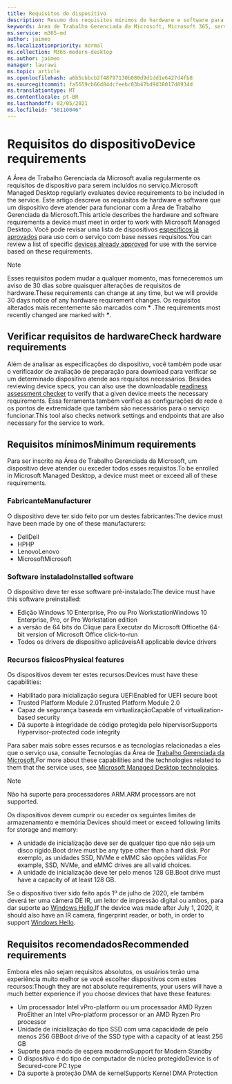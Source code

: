 ```yaml
---
title: Requisitos do dispositivo
description: Resumo dos requisitos mínimos de hardware e software para dispositivos funcionarem com a Área de Trabalho Gerenciada da Microsoft
keywords: Área de Trabalho Gerenciada da Microsoft, Microsoft 365, serviço, documentação
ms.service: m365-md
author: jaimeo
ms.localizationpriority: normal
ms.collection: M365-modern-desktop
ms.author: jaimeo
manager: laurawi
ms.topic: article
ms.openlocfilehash: a6b5cbbcb2f48797130b080d9d1dd1e6427d4fb8
ms.sourcegitcommit: fa5659cb66d84dcfeebc03b47bd9d38017d8934d
ms.translationtype: MT
ms.contentlocale: pt-BR
ms.lasthandoff: 02/05/2021
ms.locfileid: "50110046"
---
```

# <a name="device-requirements"></a><span data-ttu-id="c48a8-104">Requisitos do dispositivo</span><span class="sxs-lookup"><span data-stu-id="c48a8-104">Device requirements</span></span>

<span data-ttu-id="c48a8-105">A Área de Trabalho Gerenciada da Microsoft avalia regularmente os requisitos de dispositivo para serem incluídos no serviço.</span><span class="sxs-lookup"><span data-stu-id="c48a8-105">Microsoft Managed Desktop regularly evaluates device requirements to be included in the service.</span></span> <span data-ttu-id="c48a8-106">Este artigo descreve os requisitos de hardware e software que um dispositivo deve atender para funcionar com a Área de Trabalho Gerenciada da Microsoft.</span><span class="sxs-lookup"><span data-stu-id="c48a8-106">This article describes the hardware and software requirements a device must meet in order to work with Microsoft Managed Desktop.</span></span> <span data-ttu-id="c48a8-107">Você pode revisar uma lista de dispositivos [específicos já aprovados](device-list.md) para uso com o serviço com base nesses requisitos.</span><span class="sxs-lookup"><span data-stu-id="c48a8-107">You can review a list of specific [devices already approved](device-list.md) for use with the service based on these requirements.</span></span>

> [!NOTE]
> <span data-ttu-id="c48a8-108">Esses requisitos podem mudar a qualquer momento, mas forneceremos um aviso de 30 dias sobre quaisquer alterações de requisitos de hardware.</span><span class="sxs-lookup"><span data-stu-id="c48a8-108">These requirements can change at any time, but we will provide 30 days notice of any hardware requirement changes.</span></span> <span data-ttu-id="c48a8-109">Os requisitos alterados mais recentemente são marcados com **\*** .</span><span class="sxs-lookup"><span data-stu-id="c48a8-109">The requirements most recently changed are marked with **\***.</span></span> 

## <a name="check-hardware-requirements"></a><span data-ttu-id="c48a8-110">Verificar requisitos de hardware</span><span class="sxs-lookup"><span data-stu-id="c48a8-110">Check hardware requirements</span></span>

<span data-ttu-id="c48a8-111">Além de analisar as especificações do dispositivo, você também pode usar o verificador de avaliação de preparação para download para verificar se um determinado dispositivo atende aos requisitos necessários. [](../get-ready/readiness-assessment-downloadable.md)</span><span class="sxs-lookup"><span data-stu-id="c48a8-111">Besides reviewing device specs, you can also use the downloadable [readiness assessment checker](../get-ready/readiness-assessment-downloadable.md) to verify that a given device meets the necessary requirements.</span></span> <span data-ttu-id="c48a8-112">Essa ferramenta também verifica as configurações de rede e os pontos de extremidade que também são necessários para o serviço funcionar.</span><span class="sxs-lookup"><span data-stu-id="c48a8-112">This tool also checks network settings and endpoints that are also necessary for the service to work.</span></span>

## <a name="minimum-requirements"></a><span data-ttu-id="c48a8-113">Requisitos mínimos</span><span class="sxs-lookup"><span data-stu-id="c48a8-113">Minimum requirements</span></span>

<span data-ttu-id="c48a8-114">Para ser inscrito na Área de Trabalho Gerenciada da Microsoft, um dispositivo deve atender ou exceder todos esses requisitos.</span><span class="sxs-lookup"><span data-stu-id="c48a8-114">To be enrolled in Microsoft Managed Desktop, a device must meet or exceed all of these requirements.</span></span>

### <a name="manufacturer"></a><span data-ttu-id="c48a8-115">Fabricante</span><span class="sxs-lookup"><span data-stu-id="c48a8-115">Manufacturer</span></span>

<span data-ttu-id="c48a8-116">O dispositivo deve ter sido feito por um destes fabricantes:</span><span class="sxs-lookup"><span data-stu-id="c48a8-116">The device must have been made by one of these manufacturers:</span></span>

- <span data-ttu-id="c48a8-117">Dell</span><span class="sxs-lookup"><span data-stu-id="c48a8-117">Dell</span></span>
- <span data-ttu-id="c48a8-118">HP</span><span class="sxs-lookup"><span data-stu-id="c48a8-118">HP</span></span>
- <span data-ttu-id="c48a8-119">Lenovo</span><span class="sxs-lookup"><span data-stu-id="c48a8-119">Lenovo</span></span>
- <span data-ttu-id="c48a8-120">Microsoft</span><span class="sxs-lookup"><span data-stu-id="c48a8-120">Microsoft</span></span>


### <a name="installed-software"></a><span data-ttu-id="c48a8-121">Software instalado</span><span class="sxs-lookup"><span data-stu-id="c48a8-121">Installed software</span></span>

<span data-ttu-id="c48a8-122">O dispositivo deve ter esse software pré-instalado:</span><span class="sxs-lookup"><span data-stu-id="c48a8-122">The device must have this software preinstalled:</span></span>

- <span data-ttu-id="c48a8-123">Edição Windows 10 Enterprise, Pro ou Pro Workstation</span><span class="sxs-lookup"><span data-stu-id="c48a8-123">Windows 10 Enterprise, Pro, or Pro Workstation edition</span></span>
- <span data-ttu-id="c48a8-124">a versão de 64 bits do Clique para Executar do Microsoft Office</span><span class="sxs-lookup"><span data-stu-id="c48a8-124">the 64-bit version of Microsoft Office click-to-run</span></span> 
- <span data-ttu-id="c48a8-125">Todos os drivers de dispositivo aplicáveis</span><span class="sxs-lookup"><span data-stu-id="c48a8-125">All applicable device drivers</span></span>


### <a name="physical-features"></a><span data-ttu-id="c48a8-126">Recursos físicos</span><span class="sxs-lookup"><span data-stu-id="c48a8-126">Physical features</span></span>

<span data-ttu-id="c48a8-127">Os dispositivos devem ter estes recursos:</span><span class="sxs-lookup"><span data-stu-id="c48a8-127">Devices must have these capabilities:</span></span>

- <span data-ttu-id="c48a8-128">Habilitado para inicialização segura UEFI</span><span class="sxs-lookup"><span data-stu-id="c48a8-128">Enabled for UEFI secure boot</span></span> 
- <span data-ttu-id="c48a8-129">Trusted Platform Module 2.0</span><span class="sxs-lookup"><span data-stu-id="c48a8-129">Trusted Platform Module 2.0</span></span> 
- <span data-ttu-id="c48a8-130">Capaz de segurança baseada em virtualização</span><span class="sxs-lookup"><span data-stu-id="c48a8-130">Capable of virtualization-based security</span></span> 
- <span data-ttu-id="c48a8-131">Dá suporte à integridade de código protegida pelo hipervisor</span><span class="sxs-lookup"><span data-stu-id="c48a8-131">Supports Hypervisor-protected code integrity</span></span> 

<span data-ttu-id="c48a8-132">Para saber mais sobre esses recursos e as tecnologias relacionadas a eles que o serviço usa, consulte Tecnologias da Área de [Trabalho Gerenciada da Microsoft.](../intro/technologies.md)</span><span class="sxs-lookup"><span data-stu-id="c48a8-132">For more about these capabilities and the technologies related to them that the service uses, see [Microsoft Managed Desktop technologies](../intro/technologies.md).</span></span>

> [!NOTE]
> <span data-ttu-id="c48a8-133">Não há suporte para processadores ARM.</span><span class="sxs-lookup"><span data-stu-id="c48a8-133">ARM processors are not supported.</span></span>

<span data-ttu-id="c48a8-134">Os dispositivos devem cumprir ou exceder os seguintes limites de armazenamento e memória:</span><span class="sxs-lookup"><span data-stu-id="c48a8-134">Devices should meet or exceed following limits for storage and memory:</span></span>

- <span data-ttu-id="c48a8-135">A unidade de inicialização deve ser de qualquer tipo que não seja um disco rígido.</span><span class="sxs-lookup"><span data-stu-id="c48a8-135">Boot drive must be any type other than a hard disk.</span></span> <span data-ttu-id="c48a8-136">Por exemplo, as unidades SSD, NVMe e eMMC são opções válidas.</span><span class="sxs-lookup"><span data-stu-id="c48a8-136">For example, SSD, NVMe, and eMMC drives are all valid choices.</span></span>
- <span data-ttu-id="c48a8-137">A unidade de inicialização deve ter pelo menos 128 GB.</span><span class="sxs-lookup"><span data-stu-id="c48a8-137">Boot drive must have a capacity of at least 128 GB.</span></span>

<span data-ttu-id="c48a8-138">Se o dispositivo tiver sido feito após 1º de julho de 2020, ele também deverá ter uma câmera DE IR, um leitor de impressão digital ou ambos, para dar suporte ao [Windows Hello.](https://docs.microsoft.com/windows-hardware/design/device-experiences/windows-hello-enhanced-sign-in-security)</span><span class="sxs-lookup"><span data-stu-id="c48a8-138">If the device was made after July 1, 2020, it should also have an IR camera, fingerprint reader, or both, in order to support [Windows Hello](https://docs.microsoft.com/windows-hardware/design/device-experiences/windows-hello-enhanced-sign-in-security).</span></span>

## <a name="recommended-requirements"></a><span data-ttu-id="c48a8-139">Requisitos recomendados</span><span class="sxs-lookup"><span data-stu-id="c48a8-139">Recommended requirements</span></span>

<span data-ttu-id="c48a8-140">Embora eles não sejam requisitos absolutos, os usuários terão uma experiência muito melhor se você escolher dispositivos com estes recursos:</span><span class="sxs-lookup"><span data-stu-id="c48a8-140">Though they are not absolute requirements, your users will have a much better experience if you choose devices that have these features:</span></span>

- <span data-ttu-id="c48a8-141">Um processador Intel vPro-platform ou um processador AMD Ryzen Pro</span><span class="sxs-lookup"><span data-stu-id="c48a8-141">Either an Intel vPro-platform processor or an AMD Ryzen Pro processor</span></span>
- <span data-ttu-id="c48a8-142">Unidade de inicialização do tipo SSD com uma capacidade de pelo menos 256 GB</span><span class="sxs-lookup"><span data-stu-id="c48a8-142">Boot drive of the SSD type with a capacity of at least 256 GB</span></span>
- <span data-ttu-id="c48a8-143">Suporte para modo de espera moderno</span><span class="sxs-lookup"><span data-stu-id="c48a8-143">Support for Modern Standby</span></span>
- <span data-ttu-id="c48a8-144">O dispositivo é do tipo de computador de núcleo protegido</span><span class="sxs-lookup"><span data-stu-id="c48a8-144">Device is of Secured-core PC type</span></span>
- <span data-ttu-id="c48a8-145">Dá suporte à proteção DMA de kernel</span><span class="sxs-lookup"><span data-stu-id="c48a8-145">Supports Kernel DMA Protection</span></span>
